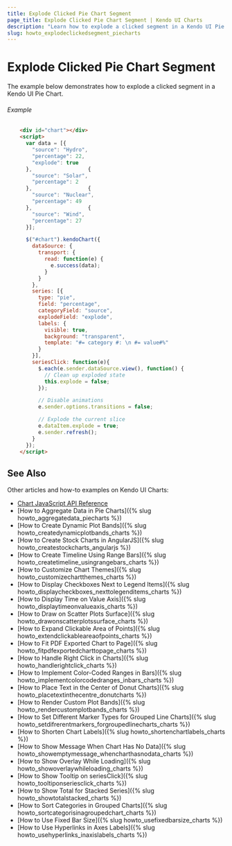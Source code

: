 ```yaml
---
title: Explode Clicked Pie Chart Segment
page_title: Explode Clicked Pie Chart Segment | Kendo UI Charts
description: "Learn how to explode a clicked segment in a Kendo UI Pie Chart."
slug: howto_explodeclickedsegment_piecharts
---
```


# Explode Clicked Pie Chart Segment

The example below demonstrates how to explode a clicked segment in a Kendo UI Pie Chart.

###### Example

```html
    <div id="chart"></div>
    <script>
      var data = [{
        "source": "Hydro",
        "percentage": 22,
        "explode": true
      },                  {
        "source": "Solar",
        "percentage": 2
      },                  {
        "source": "Nuclear",
        "percentage": 49
      },                  {
        "source": "Wind",
        "percentage": 27
      }];

      $("#chart").kendoChart({
        dataSource: {
          transport: {
            read: function(e) {
              e.success(data);
            }
          }
        },
        series: [{
          type: "pie",
          field: "percentage",
          categoryField: "source",
          explodeField: "explode",
          labels: {
            visible: true,
            background: "transparent",
            template: "#= category #: \n #= value#%"
          }
        }],
        seriesClick: function(e){
          $.each(e.sender.dataSource.view(), function() {
            // Clean up exploded state
            this.explode = false;
          });

          // Disable animations
          e.sender.options.transitions = false;

          // Explode the current slice
          e.dataItem.explode = true;
          e.sender.refresh();
        }
      });
    </script>
```

## See Also

Other articles and how-to examples on Kendo UI Charts:

* [Chart JavaScript API Reference](/api/javascript/dataviz/ui/chart)
* [How to Aggregate Data in Pie Charts]({% slug howto_aggregatedata_piecharts %})
* [How to Create Dynamic Plot Bands]({% slug howto_createdynamicplotbands_charts %})
* [How to Create Stock Charts in AngularJS]({% slug howto_createstockcharts_angularjs %})
* [How to Create Timeline Using Range Bars]({% slug howto_createtimeline_usingrangebars_charts %})
* [How to Customize Chart Themes]({% slug howto_customizechartthemes_charts %})
* [How to Display Checkboxes Next to Legend Items]({% slug howto_displaycheckboxes_nexttolegenditems_charts %})
* [How to Display Time on Value Axis]({% slug howto_displaytimeonvalueaxis_charts %})
* [How to Draw on Scatter Plots Surface]({% slug howto_drawonscatterplotssurface_charts %})
* [How to Expand Clickable Area of Points]({% slug howto_extendclickableareaofpoints_charts %})
* [How to Fit PDF Exported Chart to Page]({% slug howto_fitpdfexportedcharttopage_charts %})
* [How to Handle Right Click in Charts]({% slug howto_handlerightclick_charts %})
* [How to Implement Color-Coded Ranges in Bars]({% slug howto_implementcolorcodedranges_inbars_charts %})
* [How to Place Text in the Center of Donut Charts]({% slug howto_placetextinthecentre_donutcharts %})
* [How to Render Custom Plot Bands]({% slug howto_rendercustomplotbands_charts %})
* [How to Set Different Marker Types for Grouped Line Charts]({% slug howto_setdifrerentmarkers_forgroupedlinecharts_charts %})
* [How to Shorten Chart Labels]({% slug howto_shortenchartlabels_charts %})
* [How to Show Message When Chart Has No Data]({% slug howto_showemptymessage_whencharthasnodata_charts %})
* [How to Show Overlay While Loading]({% slug howto_showoverlaywhileloading_charts %})
* [How to Show Tooltip on seriesClick]({% slug howto_tooltiponseriesclick_charts %})
* [How to Show Total for Stacked Series]({% slug howto_showtotalstacked_charts %})
* [How to Sort Categories in Grouped Charts]({% slug howto_sortcategorisinagroupedchart_charts %})
* [How to Use Fixed Bar Size]({% slug howto_usefixedbarsize_charts %})
* [How to Use Hyperlinks in Axes Labels]({% slug howto_usehyperlinks_inaxislabels_charts %})
